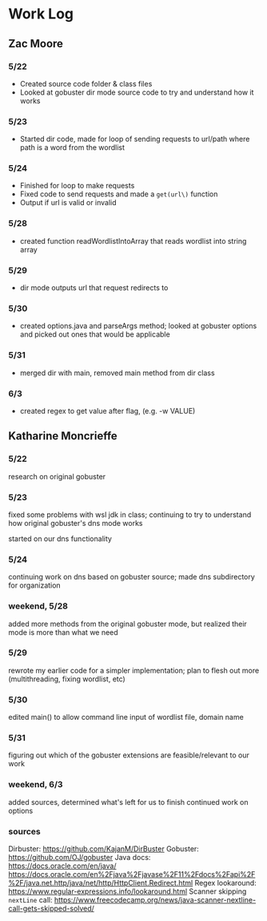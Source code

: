 # Work Log

## Zac Moore

### 5/22

- Created source code folder & class files
- Looked at gobuster dir mode source code to try and understand how it works

### 5/23

- Started dir code, made for loop of sending requests to url/path where path is a word from the wordlist

### 5/24
- Finished for loop to make requests
- Fixed code to send requests and made a `get(url\)` function
- Output if url is valid or invalid

### 5/28
- created function readWordlistIntoArray that reads wordlist into string array

### 5/29 
- dir mode outputs url that request redirects to

### 5/30
- created options.java and parseArgs method; looked at gobuster options and picked out ones that would be applicable

### 5/31 
- merged dir with main, removed main method from dir class

### 6/3 
- created regex to get value after flag, (e.g. -w VALUE)

## Katharine Moncrieffe

### 5/22
research on original gobuster

### 5/23
fixed some problems with wsl jdk in class; continuing to try to understand how original gobuster's dns mode works

started on our dns functionality

### 5/24
continuing work on dns based on gobuster source; made dns subdirectory for organization

### weekend, 5/28
added more methods from the original gobuster mode, but realized their mode is more than what we need

### 5/29
rewrote my earlier code for a simpler implementation; plan to flesh out more (multithreading, fixing wordlist, etc)

### 5/30
edited main() to allow command line input of wordlist file, domain name

### 5/31
figuring out which of the gobuster extensions are feasible/relevant to our work

### weekend, 6/3
added sources, determined what's left for us to finish
continued work on options

### sources
Dirbuster: https://github.com/KajanM/DirBuster
Gobuster: https://github.com/OJ/gobuster
Java docs: https://docs.oracle.com/en/java/
          https://docs.oracle.com/en%2Fjava%2Fjavase%2F11%2Fdocs%2Fapi%2F%2F/java.net.http/java/net/http/HttpClient.Redirect.html
Regex lookaround: https://www.regular-expressions.info/lookaround.html
Scanner skipping `nextLine` call: https://www.freecodecamp.org/news/java-scanner-nextline-call-gets-skipped-solved/
